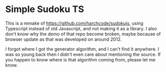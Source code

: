 # Simple Sudoku TS

This is a remake of https://github.com/harchcode/sudokujs, using Typescript instead of old Javascript, and not making it as a library. I also don't know why the demo of that repo become broken, maybe because of browser update as that was developed on around 2012.

I forgot where I got the generator algorithm, and I can't find it anywhere. I was so young back then I didn't even care about mentioning the source. If you happen to know where is that algorithm coming from, please let me know.
